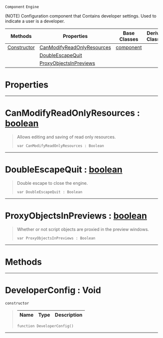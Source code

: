  `Component` `Engine`



(NOTE) Configuration component that Contains developer settings. Used to indicate a user is a developer.

|Methods|Properties|Base Classes|Derived Classes|
|---|---|---|---|
|[ Constructor](https://github.com/zeroengineteam/ZeroDocs/blob/master/code_reference/class_reference/developerconfig.markdown#developerconfig-void)|[ CanModifyReadOnlyResources](https://github.com/zeroengineteam/ZeroDocs/blob/master/code_reference/class_reference/developerconfig.markdown#canmodifyreadonlyresourc)|[component](https://github.com/zeroengineteam/ZeroDocs/blob/master/code_reference/class_reference/component.markdown)| |
| |[ DoubleEscapeQuit](https://github.com/zeroengineteam/ZeroDocs/blob/master/code_reference/class_reference/developerconfig.markdown#doubleescapequit-zero-en)| | |
| |[ ProxyObjectsInPreviews](https://github.com/zeroengineteam/ZeroDocs/blob/master/code_reference/class_reference/developerconfig.markdown#proxyobjectsinpreviews-z)| | |


 #  Properties


---  
 #  CanModifyReadOnlyResources : [boolean](https://github.com/zeroengineteam/ZeroDocs/blob/master/code_reference/zilch_base_types/boolean.markdown)

> Allows editing and saving of read only resources.
> ``` lang=cpp, name=Zilch
> var CanModifyReadOnlyResources : Boolean


---  
 #  DoubleEscapeQuit : [boolean](https://github.com/zeroengineteam/ZeroDocs/blob/master/code_reference/zilch_base_types/boolean.markdown)

> Double escape to close the engine.
> ``` lang=cpp, name=Zilch
> var DoubleEscapeQuit : Boolean


---  
 #  ProxyObjectsInPreviews : [boolean](https://github.com/zeroengineteam/ZeroDocs/blob/master/code_reference/zilch_base_types/boolean.markdown)

> Whether or not script objects are proxied in the preview windows.
> ``` lang=cpp, name=Zilch
> var ProxyObjectsInPreviews : Boolean


---  
 #  Methods


---  
 #  DeveloperConfig : Void

 `constructor`

> 
> |Name|Type|Description|
> |---|---|---|
> ``` lang=cpp, name=Zilch
> function DeveloperConfig()
> ``` 


---  
 

 
